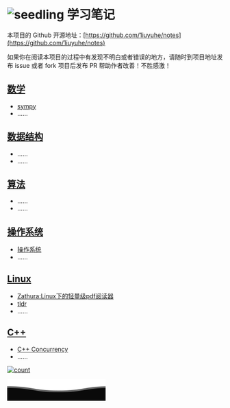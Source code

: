 # ![seedling](https://github.githubassets.com/images/icons/emoji/unicode/1f331.png) 学习笔记

本项目的 Github 开源地址：[https://github.com/1iuyuhe/notes](https://github.com/1iuyuhe/notes)

如果你在阅读本项目的过程中有发现不明白或者错误的地方，请随时到项目地址发布 issue 或者 fork 项目后发布 PR 帮助作者改善！不胜感激！

## [数学](mathematics)

- [sympy](mathematics/sympy.md)
- ……

## [数据结构](ds)

- ……
- ……

## [算法](algorithm)

- ……
- ……

## [操作系统](os)

- [操作系统](os/操作系统.md)
- ……

## [Linux](linux)

- [Zathura:Linux下的轻量级pdf阅读器](linux/Zathura:Linux下的轻量级pdf阅读器.md)
- [tldr](linux/tldr.md)
- ……

## [C++](cpp)

- [C++ Concurrency](cpp/C++_Concurrency.md)
- ……



[![count](https://count.getloli.com/get/@1iuyuhe.github.notes?theme=asoul)](https://github.com/1iuyuhe/notes)

[![](./assets/footer.svg)](https://github.com/1iuyuhe/notes)
